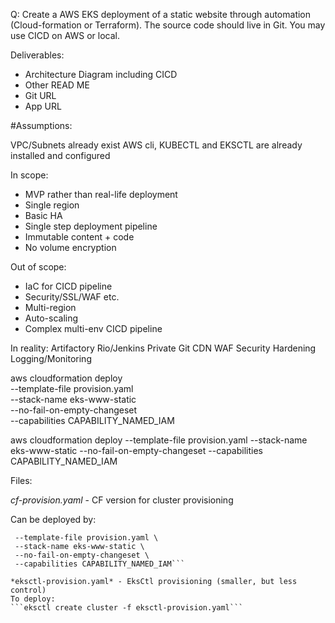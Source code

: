 Q: Create a AWS EKS deployment of a static website through automation (Cloud-formation or Terraform). The source code should live in Git. You may use CICD on AWS or local.

Deliverables:
- Architecture Diagram including CICD
- Other READ ME
- Git URL
- App URL


#Assumptions:




VPC/Subnets already exist
AWS cli, KUBECTL and EKSCTL are already installed and configured

In scope:
- MVP rather than real-life deployment
- Single region
- Basic HA
- Single step deployment pipeline
- Immutable content + code
- No volume encryption

Out of scope:
- IaC for CICD pipeline
- Security/SSL/WAF etc.
- Multi-region
- Auto-scaling
- Complex multi-env CICD pipeline



In reality:
Artifactory
Rio/Jenkins
Private Git
CDN
WAF
Security Hardening
Logging/Monitoring

aws cloudformation deploy \
 --template-file provision.yaml \
 --stack-name eks-www-static \
 --no-fail-on-empty-changeset \
 --capabilities CAPABILITY_NAMED_IAM

aws cloudformation deploy --template-file provision.yaml --stack-name eks-www-static --no-fail-on-empty-changeset --capabilities CAPABILITY_NAMED_IAM

Files:

*cf-provision.yaml* - CF version for cluster provisioning

Can be deployed by:
```aws cloudformation deploy \
 --template-file provision.yaml \
 --stack-name eks-www-static \
 --no-fail-on-empty-changeset \
 --capabilities CAPABILITY_NAMED_IAM```

*eksctl-provision.yaml* - EksCtl provisioning (smaller, but less control)
To deploy:
```eksctl create cluster -f eksctl-provision.yaml```

